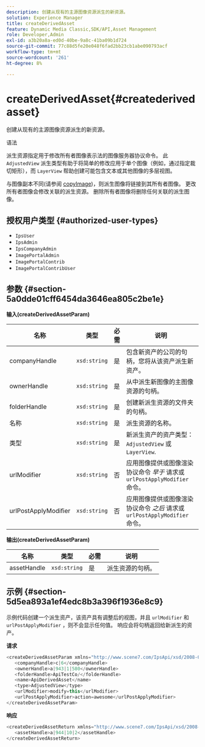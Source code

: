 ```yaml
---
description: 创建从现有的主源图像资源派生的新资源。
solution: Experience Manager
title: createDerivedAsset
feature: Dynamic Media Classic,SDK/API,Asset Management
role: Developer,Admin
exl-id: a3b20a8a-ed0d-40be-9a8c-41ba09b1d724
source-git-commit: 77c88d5fe20e048f6fad2bb23cb1abe090793acf
workflow-type: tm+mt
source-wordcount: '261'
ht-degree: 8%

---
```


# createDerivedAsset{#createderivedasset}

创建从现有的主源图像资源派生的新资源。

语法

<!--<a id="section_FE43FF204ED644C2AC901AF45982E942"></a>-->

派生资源指定用于修改所有者图像表示法的图像服务器协议命令。 此 `AdjustedView` 派生类型有助于将简单的修改应用于单个图像（例如，通过指定裁切矩形），而 `LayerView` 帮助创建可能包含文本或其他图像的多层视图。

与图像副本不同(请参阅 [copyImage](../../../operations/c-operations-intro/c-methods/r-copy-image.md#reference-0785131e690b4ad08be69172023f35d0))，则派生图像将链接到其所有者图像。 更改所有者图像会修改关联的派生资源。 删除所有者图像将删除任何关联的派生图像。

## 授权用户类型 {#authorized-user-types}

* `IpsUser`
* `IpsAdmin`
* `IpsCompanyAdmin`
* `ImagePortalAdmin`
* `ImagePortalContrib`
* `ImagePortalContribUser`

## 参数 {#section-5a0dde01cff6454da3646ea805c2be1e}

**输入(createDerivedAssetParam)**

| 名称 | 类型 | 必需 | 说明 |
|---|---|---|---|
| companyHandle | `xsd:string` | 是 | 包含新资产的公司的句柄，您将从该资产派生新资产。 |
| ownerHandle | `xsd:string` | 是 | 从中派生新图像的主图像资源的句柄。 |
| folderHandle | `xsd:string` | 是 | 创建新派生资源的文件夹的句柄。 |
| 名称 | `xsd:string` | 是 | 派生资源的名称。 |
| 类型 | `xsd:string` | 是 | 新派生资产的资产类型： `AdjustedView` 或 `LayerView`. |
| urlModifier | `xsd:string` | 否 | 应用图像提供或图像渲染协议命令 *早于* 请求或 `urlPostApplyModifier` 命令。 |
| urlPostApplyModifier | `xsd:string` | 否 | 应用图像提供或图像渲染协议命令 *之后* 请求或 `urlPostApplyModifier` 命令。 |

**输出(createDerivedAssetParam)**

| 名称 | 类型 | 必需 | 说明 |
|---|---|---|---|
| assetHandle | `xsd:string` | 是 | 派生资源的句柄。 |

## 示例 {#section-5d5ea893a1ef4edc8b3a396f1936e8c9}

示例代码创建一个派生资产，该资产具有调整后的视图，并且 `urlModifier` 和 `urlPostApplyModifier` ，则不会显示任何值。 响应会将句柄返回给新派生的资产。

**请求**

```java
<createDerivedAssetParam xmlns="http://www.scene7.com/IpsApi/xsd/2008-01-15">
   <companyHandle>c|6</companyHandle>
   <ownerHandle>a|943|1|580</ownerHandle>
   <folderHandle>ApiTestCo/</folderHandle>
   <name>ApiDerivedAsset</name>
   <type>AdjustedView</type>
   <urlModifier>modify=this</urlModifier>
   <urlPostApplyModifier>action=awesome</urlPostApplyModifier>
</createDerivedAssetParam>
```

**响应**

```java
<createDerivedAssetReturn xmlns="http://www.scene7.com/IpsApi/xsd/2008-01-15">
   <assetHandle>a|944|10|2</assetHandle>
</createDerivedAssetReturn>
```
